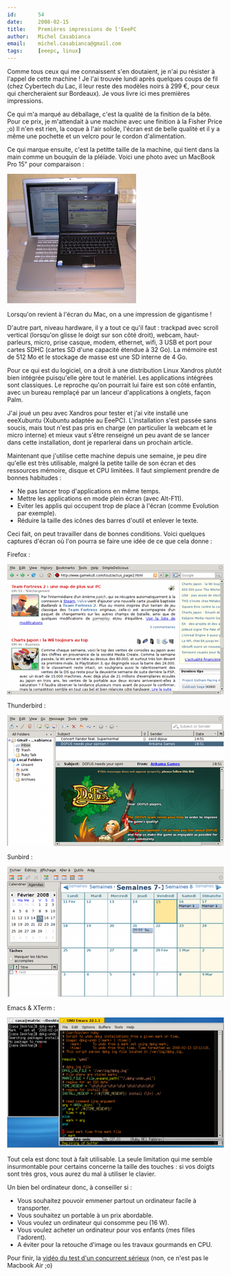 ```yaml
---
id:       54
date:     2008-02-15
title:    Premières impressions de l'EeePC
author:   Michel Casabianca
email:    michel.casabianca@gmail.com
tags:     [eeepc, linux]
---
```


Comme tous ceux qui me connaissent s'en doutaient, je n'ai pu résister à l'appel de cette machine ! Je l'ai trouvée lundi après quelques coups de fil (chez Cybertech du Lac, il leur reste des modèles noirs à 299 €, pour ceux qui chercheraient sur Bordeaux). Je vous livre ici mes premières impressions.

<!--more-->

Ce qui m'a marqué au déballage, c'est la qualité de la finition de la bête. Pour ce prix, je m'attendait à une machine avec une finition à la Fisher Price ;o) Il n'en est rien, la coque à l'air solide, l'écran est de belle qualité et il y a même une pochette et un velcro pour le cordon d'alimentation.

Ce qui marque ensuite, c'est la petitte taille de la machine, qui tient dans la main comme un bouquin de la pléïade. Voici une photo avec un MacBook Pro 15" pour comparaison :

![](mac-eeepc.png)

Lorsqu'on revient à l'écran du Mac, on a une impression de gigantisme !

D'autre part, niveau hardware, il y a tout ce qu'il faut : trackpad avec scroll vertical (lorsqu'on glisse le doigt sur son côté droit), webcam, haut-parleurs, micro, prise casque, modem, ethernet, wifi, 3 USB et port pour cartes SDHC (cartes SD d'une capacité étendue à 32 Go). La mémoire est de 512 Mo et le stockage de masse est une SD interne de 4 Go.

Pour ce qui est du logiciel, on a droit à une distribution Linux Xandros plutôt bien intégrée puisqu'elle gère tout le matériel. Les applications intégrées sont classiques. Le reproche qu'on pourrait lui faire est son côté enfantin, avec un bureau remplaçé par un lanceur d'applications à onglets, façon Palm.

J'ai joué un peu avec Xandros pour tester et j'ai vite installé une eeeXubuntu (Xubuntu adaptée au EeePC). L'installation s'est passée sans soucis, mais tout n'est pas pris en charge (en particulier la webcam et le micro interne) et mieux vaut s'être renseigné un peu avant de se lancer dans cette installation, dont je reparlerai dans un prochain article.

Maintenant que j'utilise cette machine depuis une semaine, je peu dire qu'elle est très utilisable, malgré la petite taille de son écran et des ressources mémoire, disque et CPU limitées. Il faut simplement prendre de bonnes habitudes :

- Ne pas lancer trop d'applications en même temps.
- Mettre les applications en mode plein écran (avec Alt-F11).
- Eviter les applis qui occupent trop de place à l'écran (comme Evolution par exemple).
- Réduire la taille des icônes des barres d'outil et enlever le texte.

Ceci fait, on peut travailler dans de bonnes conditions. Voici quelques captures d'écran où l'on pourra se faire une idée de ce que cela donne :

Firefox :

![](eeess-firefox.png)

Thunderbird :

![](eeess-thunderbird.png)

Sunbird :

![](eeess-sunbird.png)

Emacs & XTerm :

![](eeess-emacs.png)

Tout cela est donc tout à fait utilisable. La seule limitation qui me semble insurmontable pour certains concerne la taille des touches : si vos doigts sont très gros, vous aurez du mal à utiliser le clavier.

Un bien bel ordinateur donc, à conseiller si :

- Vous souhaitez pouvoir emmener partout un ordinateur facile à transporter.
- Vous souhaitez un portable à un prix abordable.
- Vous voulez un ordinateur qui consomme peu (16 W).
- Vous voulez acheter un ordinateur pour vos enfants (mes filles l'adorent).
- A éviter pour la retouche d'image ou les travaux gourmands en CPU.

Pour finir, la [vidéo du test d'un concurrent sérieux](http://fr.youtube.com/watch?v=b9du5U6Nk4U) (non, ce n'est pas le Macbook Air ;o)
